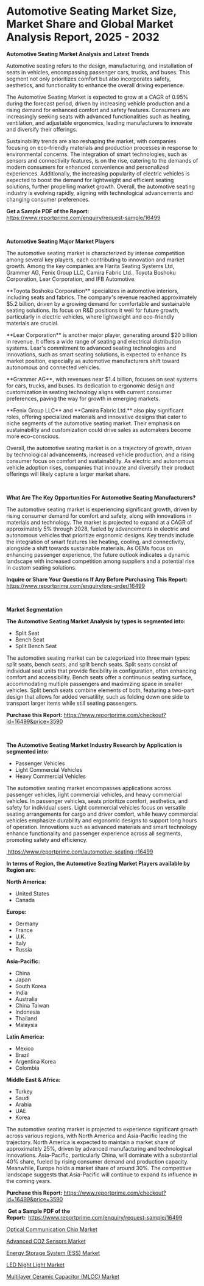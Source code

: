 <p><h1>Automotive Seating Market Size, Market Share and Global Market Analysis Report, 2025 - 2032</h1></p><p><strong>Automotive Seating Market Analysis and Latest Trends</strong></p>
<p><p>Automotive seating refers to the design, manufacturing, and installation of seats in vehicles, encompassing passenger cars, trucks, and buses. This segment not only prioritizes comfort but also incorporates safety, aesthetics, and functionality to enhance the overall driving experience. </p><p>The Automotive Seating Market is expected to grow at a CAGR of 0.95% during the forecast period, driven by increasing vehicle production and a rising demand for enhanced comfort and safety features. Consumers are increasingly seeking seats with advanced functionalities such as heating, ventilation, and adjustable ergonomics, leading manufacturers to innovate and diversify their offerings. </p><p>Sustainability trends are also reshaping the market, with companies focusing on eco-friendly materials and production processes in response to environmental concerns. The integration of smart technologies, such as sensors and connectivity features, is on the rise, catering to the demands of modern consumers for enhanced convenience and personalized experiences. Additionally, the increasing popularity of electric vehicles is expected to boost the demand for lightweight and efficient seating solutions, further propelling market growth. Overall, the automotive seating industry is evolving rapidly, aligning with technological advancements and changing consumer preferences.</p></p>
<p><strong>Get a Sample PDF of the Report:&nbsp;</strong> <a href="https://www.reportprime.com/enquiry/request-sample/16499?utm_campaign=2887&utm_medium=2&utm_source=Github&utm_content=ia&utm_term=17032025&utm_id=automotive-seating">https://www.reportprime.com/enquiry/request-sample/16499</a></p>
<p>&nbsp;</p>
<p><strong>Automotive Seating Major Market Players</strong></p>
<p><p>The automotive seating market is characterized by intense competition among several key players, each contributing to innovation and market growth. Among the key companies are Harita Seating Systems Ltd, Grammer AG, Fenix Group LLC, Camira Fabric Ltd., Toyota Boshoku Corporation, Lear Corporation, and IFB Automotive.</p><p>**Toyota Boshoku Corporation** specializes in automotive interiors, including seats and fabrics. The company's revenue reached approximately $5.2 billion, driven by a growing demand for comfortable and sustainable seating solutions. Its focus on R&D positions it well for future growth, particularly in electric vehicles, where lightweight and eco-friendly materials are crucial.</p><p>**Lear Corporation** is another major player, generating around $20 billion in revenue. It offers a wide range of seating and electrical distribution systems. Lear's commitment to advanced seating technologies and innovations, such as smart seating solutions, is expected to enhance its market position, especially as automotive manufacturers shift toward autonomous and connected vehicles.</p><p>**Grammer AG**, with revenues near $1.4 billion, focuses on seat systems for cars, trucks, and buses. Its dedication to ergonomic design and customization in seating technology aligns with current consumer preferences, paving the way for growth in emerging markets.</p><p>**Fenix Group LLC** and **Camira Fabric Ltd.** also play significant roles, offering specialized materials and innovative designs that cater to niche segments of the automotive seating market. Their emphasis on sustainability and customization could drive sales as automakers become more eco-conscious.</p><p>Overall, the automotive seating market is on a trajectory of growth, driven by technological advancements, increased vehicle production, and a rising consumer focus on comfort and sustainability. As electric and autonomous vehicle adoption rises, companies that innovate and diversify their product offerings will likely capture a larger market share.</p></p>
<p>&nbsp;</p>
<p><strong>What Are The Key Opportunities For Automotive Seating Manufacturers?</strong></p>
<p><p>The automotive seating market is experiencing significant growth, driven by rising consumer demand for comfort and safety, along with innovations in materials and technology. The market is projected to expand at a CAGR of approximately 5% through 2028, fueled by advancements in electric and autonomous vehicles that prioritize ergonomic designs. Key trends include the integration of smart features like heating, cooling, and connectivity, alongside a shift towards sustainable materials. As OEMs focus on enhancing passenger experience, the future outlook indicates a dynamic landscape with increased competition among suppliers and a potential rise in custom seating solutions.</p></p>
<p><strong>Inquire or Share Your Questions If Any Before Purchasing This Report:</strong> <a href="https://www.reportprime.com/enquiry/pre-order/16499?utm_campaign=2887&utm_medium=2&utm_source=Github&utm_content=ia&utm_term=17032025&utm_id=automotive-seating">https://www.reportprime.com/enquiry/pre-order/16499</a></p>
<p>&nbsp;</p>
<p><strong>Market Segmentation</strong></p>
<p><strong>The Automotive Seating Market Analysis by types is segmented into:</strong></p>
<p><ul><li>Split Seat</li><li>Bench Seat</li><li>Split Bench Seat</li></ul></p>
<p><p>The automotive seating market can be categorized into three main types: split seats, bench seats, and split bench seats. Split seats consist of individual seat units that provide flexibility in configuration, often enhancing comfort and accessibility. Bench seats offer a continuous seating surface, accommodating multiple passengers and maximizing space in smaller vehicles. Split bench seats combine elements of both, featuring a two-part design that allows for added versatility, such as folding down one side to transport larger items while still seating passengers.</p></p>
<p><strong>Purchase this Report:&nbsp;</strong><a href="https://www.reportprime.com/checkout?id=16499&price=3590&utm_campaign=2887&utm_medium=2&utm_source=Github&utm_content=ia&utm_term=17032025&utm_id=automotive-seating">https://www.reportprime.com/checkout?id=16499&price=3590</a></p>
<p>&nbsp;</p>
<p><strong>The Automotive Seating Market Industry Research by Application is segmented into:</strong></p>
<p><ul><li>Passenger Vehicles</li><li>Light Commercial Vehicles</li><li>Heavy Commercial Vehicles</li></ul></p>
<p><p>The automotive seating market encompasses applications across passenger vehicles, light commercial vehicles, and heavy commercial vehicles. In passenger vehicles, seats prioritize comfort, aesthetics, and safety for individual users. Light commercial vehicles focus on versatile seating arrangements for cargo and driver comfort, while heavy commercial vehicles emphasize durability and ergonomic designs to support long hours of operation. Innovations such as advanced materials and smart technology enhance functionality and passenger experience across all segments, promoting safety and efficiency.</p></p>
<p><a href="https://www.reportprime.com/automotive-seating-r16499?utm_campaign=2887&utm_medium=2&utm_source=Github&utm_content=ia&utm_term=17032025&utm_id=automotive-seating">&nbsp;https://www.reportprime.com/automotive-seating-r16499</a></p>
<p><strong>In terms of Region, the Automotive Seating Market Players available by Region are:</strong></p>
<p>
    <p> <strong> North America: </strong>
        <ul>
            <li>United States</li>
            <li>Canada</li>
        </ul>
        </p> 
    <p> <strong> Europe: </strong>
        <ul>
            <li>Germany</li>
            <li>France</li>
            <li>U.K.</li>
            <li>Italy</li>
            <li>Russia</li>
        </ul>
        </p> 
    <p> <strong> Asia-Pacific: </strong>
        <ul>
            <li>China</li>
            <li>Japan</li>
            <li>South Korea</li>
            <li>India</li>
            <li>Australia</li>
            <li>China Taiwan</li>
            <li>Indonesia</li>
            <li>Thailand</li>
            <li>Malaysia</li>
        </ul>
        </p> 
    <p> <strong> Latin America: </strong>
        <ul>
            <li>Mexico</li>
            <li>Brazil</li>
            <li>Argentina Korea</li>
            <li>Colombia</li>
        </ul>
        </p> 
    <p> <strong> Middle East & Africa: </strong>
        <ul>
            <li>Turkey</li>
            <li>Saudi</li>
            <li>Arabia</li>
            <li>UAE</li>
            <li>Korea</li>
        </ul>
    </p>
    </p>
<p><p>The automotive seating market is projected to experience significant growth across various regions, with North America and Asia-Pacific leading the trajectory. North America is expected to maintain a market share of approximately 25%, driven by advanced manufacturing and technological innovations. Asia-Pacific, particularly China, will dominate with a substantial 40% share, fueled by rising consumer demand and production capacity. Meanwhile, Europe holds a market share of around 30%. The competitive landscape suggests that Asia-Pacific will continue to expand its influence in the coming years.</p></p>
<p><strong>Purchase this Report: </strong><a href="https://www.reportprime.com/checkout?id=16499&price=3590&utm_campaign=2887&utm_medium=2&utm_source=Github&utm_content=ia&utm_term=17032025&utm_id=automotive-seating">https://www.reportprime.com/checkout?id=16499&price=3590</a></p>
<p>&nbsp;<strong>Get a Sample PDF of the Report:&nbsp;&nbsp;</strong><a href="https://www.reportprime.com/enquiry/request-sample/16499?utm_campaign=2887&utm_medium=2&utm_source=Github&utm_content=ia&utm_term=17032025&utm_id=automotive-seating">https://www.reportprime.com/enquiry/request-sample/16499</a></p>
<p><strong></strong></p>
<p><p><a href="https://www.linkedin.com/pulse/optical-communication-chip-market-forecast-future-growth-opportunities-b4w7c?utm_campaign=2887&utm_medium=2&utm_source=Github&utm_content=ia&utm_term=17032025&utm_id=automotive-seating">Optical Communication Chip Market</a></p><p><a href="https://www.linkedin.com/pulse/strategic-forecast-advanced-co2-sensors-market-anticipated-qutmc?utm_campaign=2887&utm_medium=2&utm_source=Github&utm_content=ia&utm_term=17032025&utm_id=automotive-seating">Advanced CO2 Sensors Market</a></p><p><a href="https://www.linkedin.com/pulse/insights-energy-storage-system-ess-market-from-2025-2032-3zlhe?utm_campaign=2887&utm_medium=2&utm_source=Github&utm_content=ia&utm_term=17032025&utm_id=automotive-seating">Energy Storage System (ESS) Market</a></p><p><a href="https://www.linkedin.com/pulse/comprehensive-examination-led-night-light-market-basis-type-nf1fc?utm_campaign=2887&utm_medium=2&utm_source=Github&utm_content=ia&utm_term=17032025&utm_id=automotive-seating">LED Night Light Market</a></p><p><a href="https://www.linkedin.com/pulse/multilayer-ceramic-capacitor-mlcc-market-research-report-exploring-khyuc?utm_campaign=2887&utm_medium=2&utm_source=Github&utm_content=ia&utm_term=17032025&utm_id=automotive-seating">Multilayer Ceramic Capacitor (MLCC) Market</a></p></p>